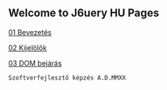 ## Welcome to J6uery HU Pages

[01 Bevezetés](Bevezetes.md)

[02 Kijelölők](Kijelolok.md)

[03 DOM bejárás](DomBejaras.md)


```html
Szoftverfejlesztő képzés A.D.MMXX
```
